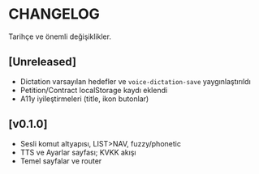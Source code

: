 # CHANGELOG

Tarihçe ve önemli değişiklikler.

## [Unreleased]

- Dictation varsayılan hedefler ve `voice-dictation-save` yaygınlaştırıldı
- Petition/Contract localStorage kaydı eklendi
- A11y iyileştirmeleri (title, ikon butonlar)

## [v0.1.0]

- Sesli komut altyapısı, LIST>NAV, fuzzy/phonetic
- TTS ve Ayarlar sayfası; KVKK akışı
- Temel sayfalar ve router
